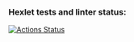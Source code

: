 ### Hexlet tests and linter status:
[![Actions Status](https://github.com/VladislavArutiunian/php-project-57/workflows/hexlet-check/badge.svg)](https://github.com/VladislavArutiunian/php-project-57/actions)